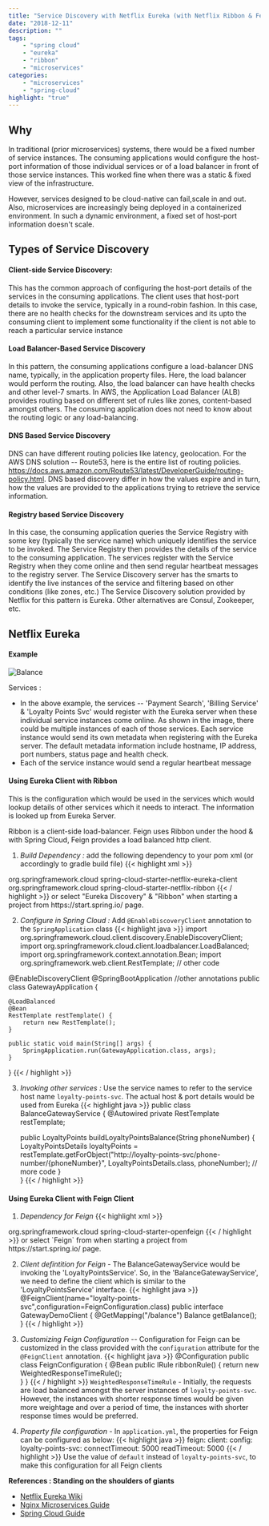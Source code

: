 ```yaml
---
title: "Service Discovery with Netflix Eureka (with Netflix Ribbon & Feign)"
date: "2018-12-11"
description: ""
tags: 
    - "spring cloud"
    - "eureka"
    - "ribbon"
    - "microservices"
categories:
    - "microservices"
    - "spring-cloud"
highlight: "true"
---
```


## Why

In traditional (prior microservices) systems, there would be a fixed number of service instances. The consuming applications would configure the host-port information of those individual services or of a load balancer in front of those service instances. This worked fine when there was a static & fixed view of the infrastructure. 

However, services designed to be cloud-native can fail,scale in and out. Also, microservices are increasingly being deployed in a containerized environment. In such a dynamic environment, a fixed set of host-port information doesn't scale.

## Types of Service Discovery
#### Client-side Service Discovery:
This has the common approach of configuring the host-port details of the services in the consuming applications. The client uses that host-port details to invoke the service, typically in a round-robin fashion. In this case, there are no health checks for the downstream services and its upto the consuming client to implement some functionality if the client is not able to reach a particular service instance

#### Load Balancer-Based Service Discovery
In this pattern, the consuming applications configure a load-balancer DNS name, typically, in the application property files. Here, the load balancer would perform the routing. Also, the load balancer can have health checks and other level-7 smarts. In AWS, the Application Load Balancer (ALB) provides routing based on different set of rules like zones, content-based amongst others. The consuming application does not need to know about the routing logic or any load-balancing.

#### DNS Based Service Discovery
DNS can have different routing policies like latency, geolocation. For the AWS DNS solution -- Route53, here is the entire list of routing policies. https://docs.aws.amazon.com/Route53/latest/DeveloperGuide/routing-policy.html. DNS based discovery differ in how the values expire and in turn, how the values are provided to the applications trying to retrieve the service information.

#### Registry based Service Discovery
In this case, the consuming application queries the Service Registry with some key (typically the service name) which uniquely identifies the service to be invoked. The Service Registry then provides the details of the service to the consuming application. 
The services register with the Service Registry when they come online and then send regular heartbeat messages to the registry server.
The Service Discovery server has the smarts to identify the live instances of the service and filtering based on other conditions (like zones, etc.)
The Service Discovery solution provided by Netflix for this pattern is Eureka. Other alternatives are Consul, Zookeeper, etc.
 
## Netflix Eureka

#### Example

![Balance](/img/eureka.png)

Services : 
* In the above example, the services -- 'Payment Search', 'Billing Service' & 'Loyalty Points Svc' would register with the Eureka server when these individual service instances come online. As shown in the image, there could be multiple instances of each of those services. Each service instance would send its own metadata when registering with the Eureka server. The default metadata information include hostname, IP address, port numbers, status page and health check.
* Each of the service instance would send a regular heartbeat message 



#### Using Eureka Client with Ribbon

This is the configuration which would be used in the services which would lookup details of other services which it needs to interact. The information is looked up from Eureka Server.

Ribbon is a client-side load-balancer. Feign uses Ribbon under the hood & with Spring Cloud, Feign provides a load balanced http client.

1.	*Build Dependency :*  add the following dependency to your pom xml (or accordingly to gradle build file)
{{< highlight xml >}}
<dependency>  
    <groupId>org.springframework.cloud</groupId>  
    <artifactId>spring-cloud-starter-netflix-eureka-client</artifactId>  
</dependency>
<dependency>
    <groupId>org.springframework.cloud</groupId>
    <artifactId>spring-cloud-starter-netflix-ribbon</artifactId>
</dependency>
{{< / highlight >}}
or select "Eureka Discovery" & "Ribbon" when starting a project from https://start.spring.io/ page.

2. *Configure in Spring Cloud :*	Add `@EnableDiscoveryClient` annotation to the `SpringApplication` class
{{< highlight java >}}
import org.springframework.cloud.client.discovery.EnableDiscoveryClient;
import org.springframework.cloud.client.loadbalancer.LoadBalanced;
import org.springframework.context.annotation.Bean;
import org.springframework.web.client.RestTemplate;
// other code

@EnableDiscoveryClient
@SpringBootApplication
//other annotations
public class GatewayApplication {

    @LoadBalanced
	@Bean
	RestTemplate restTemplate() {
		return new RestTemplate();
	}

    public static void main(String[] args) {
        SpringApplication.run(GatewayApplication.class, args);
    }
}
{{< / highlight >}}

3. *Invoking other services :*      Use the service names to refer to the service host name `loyalty-points-svc`. The actual host & port details would be used from Eureka
{{< highlight java >}}
public class BalanceGatewayService {
    @Autowired
    private RestTemplate restTemplate;

    public LoyaltyPoints buildLoyaltyPointsBalance(String phoneNumber) {
        LoyaltyPointsDetails loyaltyPoints = restTemplate.getForObject("http://loyalty-points-svc/phone-number/{phoneNumber}", LoyaltyPointsDetails.class, phoneNumber);
        // more code
    }        
}
{{< / highlight >}}


#### Using Eureka Client with Feign Client
1. *Dependency for Feign*
{{< highlight xml >}}
<dependency>
    <groupId>org.springframework.cloud</groupId>
    <artifactId>spring-cloud-starter-openfeign</artifactId>
</dependency>
{{< / highlight >}}
or select `Feign` from when starting a project from https://start.spring.io/ page.

2. *Client defintition for Feign* - The BalanceGatewayService would be invoking the 'LoyaltyPointsService'. So, in the 'BalanceGatewayService', we need to define the client which is similar to the 'LoyaltyPointsService' interface.
{{< highlight java >}}
@FeignClient(name="loyalty-points-svc",configuration=FeignConfiguration.class)
public interface GatewayDemoClient {
    @GetMapping("/balance")
    Balance getBalance();
}
{{< / highlight >}}

3. *Customizing Feign Configuration* -- Configuration for Feign can be customized in the class provided with the `configuration` attribute for the `@FeignClient` annotation. 
{{< highlight java >}}
@Configuration
public class FeignConfiguration {
    @Bean
    public IRule ribbonRule() {
        return new WeightedResponseTimeRule();  
    }
}
{{< / highlight >}}
`WeightedResponseTimeRule` - Initially, the requests are load balanced amongst the server instances of `loyalty-points-svc`. However, the instances with shorter response times would be given more weightage and over a period of time, the instances with shorter response times would be preferred.

4. *Property file configuration* - In `application.yml`, the properties for Feign can be configured as below:
{{< highlight java >}}
feign:
  client:
    config:
      loyalty-points-svc:
        connectTimeout: 5000
        readTimeout: 5000
{{< / highlight >}}
Use the value of `default` instead of `loyalty-points-svc`, to make this configuration for all Feign clients

**References : Standing on the shoulders of giants**
* [Netflix Eureka Wiki](https://github.com/Netflix/eureka/wiki)
* [Nginx Microservices Guide](https://www.nginx.com/blog/service-discovery-in-a-microservices-architecture/)
* [Spring Cloud Guide](https://cloud.spring.io/spring-cloud-static/spring-cloud.html#_service_discovery_eureka_clients)
